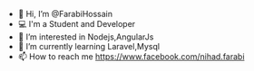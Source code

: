 - 👋 Hi, I’m @FarabiHossain
- 💻 I'm a Student and Developer
- 👀 I’m interested in Nodejs,AngularJs 
- 🌱 I’m currently learning Laravel,Mysql
- 📫 How to reach me https://www.facebook.com/nihad.farabi
      

<!---
FarabiHossain/FarabiHossain is a ✨ special ✨ repository because its `README.md` (this file) appears on your GitHub profile.
You can click the Preview link to take a look at your changes.
--->
